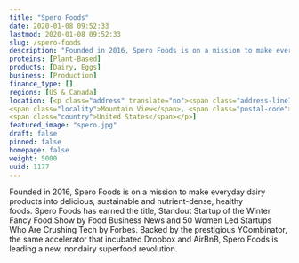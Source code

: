 ```yaml
---
title: "Spero Foods"
date: 2020-01-08 09:52:33
lastmod: 2020-01-08 09:52:33
slug: /spero-foods
description: "Founded in 2016, Spero Foods is on a mission to make everyday dairy products into delicious, sustainable and nutrient-dense, healthy foods. Spero Foods has earned the title, Standout Startup of the Winter Fancy Food Show by Food Business News and 50 Women Led Startups Who Are Crushing Tech by Forbes. Backed by the prestigious YCombinator, the same accelerator that incubated Dropbox and AirBnB, Spero Foods is leading a new, nondairy superfood revolution."
proteins: [Plant-Based]
products: [Dairy, Eggs]
business: [Production]
finance_type: []
regions: [US & Canada]
location: [<p class="address" translate="no"><span class="address-line1">East Evelyn Avenue</span><br>
<span class="locality">Mountain View</span>, <span class="postal-code">94043</span><br>
<span class="country">United States</span></p>]
featured_image: "spero.jpg"
draft: false
pinned: false
homepage: false
weight: 5000
uuid: 1177
---
```

<p>Founded in 2016, Spero Foods is on a mission to make everyday dairy products into delicious, sustainable and nutrient-dense, healthy foods. Spero Foods has earned the title, Standout Startup of the Winter Fancy Food Show by Food Business News and 50 Women Led Startups Who Are Crushing Tech by Forbes. Backed by the prestigious YCombinator, the same accelerator that incubated Dropbox and AirBnB, Spero Foods is leading a new, nondairy superfood revolution.</p>
